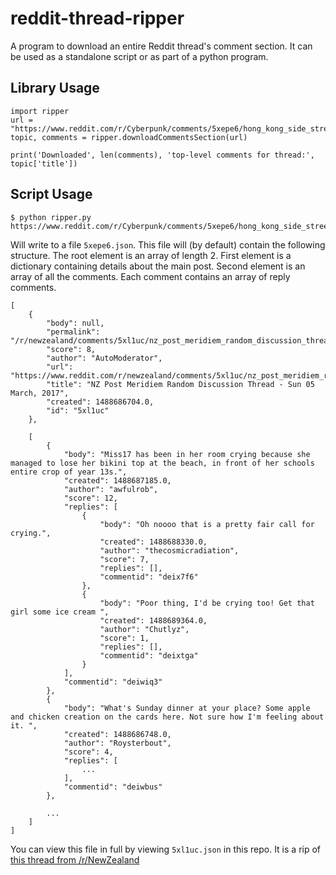 # reddit-thread-ripper
A program to download an entire Reddit thread's comment section. It can be used as a standalone script or as part of a python program.

## Library Usage

    import ripper
	url = "https://www.reddit.com/r/Cyberpunk/comments/5xepe6/hong_kong_side_street_on_a_dark_rainy_night/.json"
	topic, comments = ripper.downloadCommentsSection(url)

	print('Downloaded', len(comments), 'top-level comments for thread:', topic['title'])

## Script Usage

    $ python ripper.py https://www.reddit.com/r/Cyberpunk/comments/5xepe6/hong_kong_side_street_on_a_dark_rainy_night/

Will write to a file `5xepe6.json`. This file will (by default) contain the following structure. The root element is an array of length 2. First element is a dictionary containing details about the main post. Second element is an array of all the comments. Each comment contains an array of reply comments.

	[
		{
			"body": null,
			"permalink": "/r/newzealand/comments/5xl1uc/nz_post_meridiem_random_discussion_thread_sun_05/",
			"score": 8,
			"author": "AutoModerator",
			"url": "https://www.reddit.com/r/newzealand/comments/5xl1uc/nz_post_meridiem_random_discussion_thread_sun_05/",
			"title": "NZ Post Meridiem Random Discussion Thread - Sun 05 March, 2017",
			"created": 1488686704.0,
			"id": "5xl1uc"
		},

		[
			{
				"body": "Miss17 has been in her room crying because she managed to lose her bikini top at the beach, in front of her schools entire crop of year 13s.",
				"created": 1488687185.0,
				"author": "awfulrob",
				"score": 12,
				"replies": [
					{
						"body": "Oh noooo that is a pretty fair call for crying.",
						"created": 1488688330.0,
						"author": "thecosmicradiation",
						"score": 7,
						"replies": [],
						"commentid": "deix7f6"
					},
					{
						"body": "Poor thing, I'd be crying too! Get that girl some ice cream ",
						"created": 1488689364.0,
						"author": "Chutlyz",
						"score": 1,
						"replies": [],
						"commentid": "deixtga"
					}
				],
				"commentid": "deiwiq3"
			},
			{
				"body": "What's Sunday dinner at your place? Some apple and chicken creation on the cards here. Not sure how I'm feeling about it. ",
				"created": 1488686748.0,
				"author": "Roysterbout",
				"score": 4,
				"replies": [
					...
				],
				"commentid": "deiwbus"
			},

			...
		]
	]

You can view this file in full by viewing `5xl1uc.json` in this repo. It is a rip of [this thread from /r/NewZealand](https://www.reddit.com/r/newzealand/comments/5xl1uc/nz_post_meridiem_random_discussion_thread_sun_05/)
